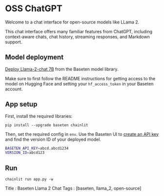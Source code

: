 # OSS ChatGPT

Welcome to a chat interface for open-source models like LLama 2.

This chat interface offers many familiar features from ChatGPT, including context-aware chats, chat history, streaming responses, and Markdown support.

## Model deployment

[Deploy Llama-2-chat 7B](https://app.baseten.co/explore/llama_2_7b_chat) from the Baseten model library.

Make sure to first follow the README instructions for getting access to the model on Hugging Face and setting your `hf_access_token` in your Baseten account.

## App setup

First, install the required libraries:

```
pip install --upgrade baseten chainlit
```

Then, set the required config in `env`. Use the Baseten UI to [create an API key](https://app.baseten.co/settings/account/api_keys) and find the version ID of your deployed model.

```sh
BASETEN_API_KEY=abcd.abcd1234
VERSION_ID=abcd123
```

## Run

```
chainlit run app.py -w
```
Title : Baseten Llama 2 Chat
Tags : [baseten, llama_2, open-source]